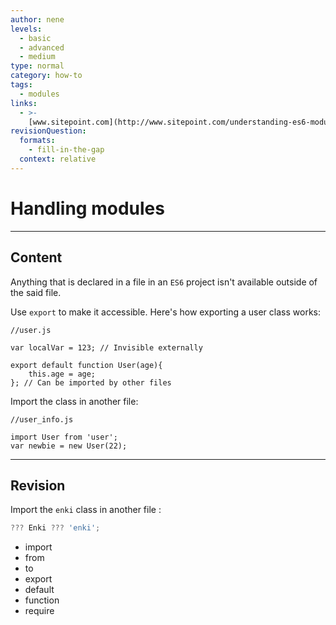 ```yaml
---
author: nene
levels:
  - basic
  - advanced
  - medium
type: normal
category: how-to
tags:
  - modules
links:
  - >-
    [www.sitepoint.com](http://www.sitepoint.com/understanding-es6-modules/){website}
revisionQuestion:
  formats:
    - fill-in-the-gap
  context: relative
---
```


# Handling modules


---

## Content

Anything that is declared in a file in an `ES6` project isn't available outside of the said file. 

Use `export` to make it accessible. Here's how exporting a user class works:  

```
//user.js

var localVar = 123; // Invisible externally

export default function User(age){
	this.age = age;
}; // Can be imported by other files

```

Import the class in another file: 

    //user_info.js

    import User from 'user';
    var newbie = new User(22);


---

## Revision

Import the `enki` class in another file :

```javascript
??? Enki ??? 'enki';
```

- import
- from
- to
- export
- default
- function
- require
 
